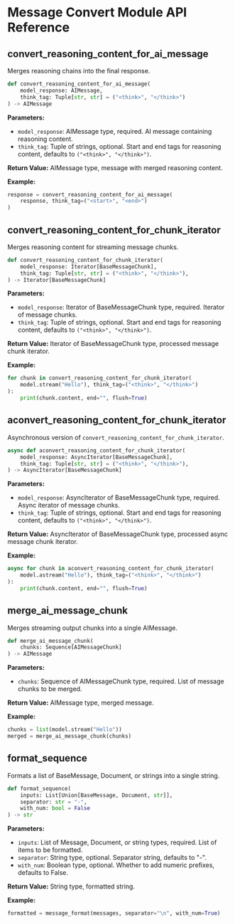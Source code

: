 # Message Convert Module API Reference

## convert_reasoning_content_for_ai_message

Merges reasoning chains into the final response.

```python
def convert_reasoning_content_for_ai_message(
    model_response: AIMessage,
    think_tag: Tuple[str, str] = ("<think>", "</think>")
) -> AIMessage
```

**Parameters:**

- `model_response`: AIMessage type, required. AI message containing reasoning content.
- `think_tag`: Tuple of strings, optional. Start and end tags for reasoning content, defaults to `("<think>", "</think>")`.

**Return Value:** AIMessage type, message with merged reasoning content.

**Example:**

```python
response = convert_reasoning_content_for_ai_message(
    response, think_tag=("<start>", "<end>")
)
```

## convert_reasoning_content_for_chunk_iterator

Merges reasoning content for streaming message chunks.

```python
def convert_reasoning_content_for_chunk_iterator(
    model_response: Iterator[BaseMessageChunk],
    think_tag: Tuple[str, str] = ("<think>", "</think>"),
) -> Iterator[BaseMessageChunk]
```

**Parameters:**

- `model_response`: Iterator of BaseMessageChunk type, required. Iterator of message chunks.
- `think_tag`: Tuple of strings, optional. Start and end tags for reasoning content, defaults to `("<think>", "</think>")`.

**Return Value:** Iterator of BaseMessageChunk type, processed message chunk iterator.

**Example:**

```python
for chunk in convert_reasoning_content_for_chunk_iterator(
    model.stream("Hello"), think_tag=("<think>", "</think>")
):
    print(chunk.content, end="", flush=True)
```

## aconvert_reasoning_content_for_chunk_iterator

Asynchronous version of `convert_reasoning_content_for_chunk_iterator`.

```python
async def aconvert_reasoning_content_for_chunk_iterator(
    model_response: AsyncIterator[BaseMessageChunk],
    think_tag: Tuple[str, str] = ("<think>", "</think>"),
) -> AsyncIterator[BaseMessageChunk]
```

**Parameters:**

- `model_response`: AsyncIterator of BaseMessageChunk type, required. Async iterator of message chunks.
- `think_tag`: Tuple of strings, optional. Start and end tags for reasoning content, defaults to `("<think>", "</think>")`.

**Return Value:** AsyncIterator of BaseMessageChunk type, processed async message chunk iterator.

**Example:**

```python
async for chunk in aconvert_reasoning_content_for_chunk_iterator(
    model.astream("Hello"), think_tag=("<think>", "</think>")
):
    print(chunk.content, end="", flush=True)
```

## merge_ai_message_chunk

Merges streaming output chunks into a single AIMessage.

```python
def merge_ai_message_chunk(
    chunks: Sequence[AIMessageChunk]
) -> AIMessage
```

**Parameters:**

- `chunks`: Sequence of AIMessageChunk type, required. List of message chunks to be merged.

**Return Value:** AIMessage type, merged message.

**Example:**

```python
chunks = list(model.stream("Hello"))
merged = merge_ai_message_chunk(chunks)
```

## format_sequence

Formats a list of BaseMessage, Document, or strings into a single string.

```python
def format_sequence(
    inputs: List[Union[BaseMessage, Document, str]],
    separator: str = "-",
    with_num: bool = False
) -> str
```

**Parameters:**

- `inputs`: List of Message, Document, or string types, required. List of items to be formatted.
- `separator`: String type, optional. Separator string, defaults to "-".
- `with_num`: Boolean type, optional. Whether to add numeric prefixes, defaults to False.

**Return Value:** String type, formatted string.

**Example:**

```python
formatted = message_format(messages, separator="\n", with_num=True)
```
